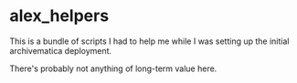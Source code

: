# alex_helpers

This is a bundle of scripts I had to help me while I was setting up the initial archivematica deployment.

There's probably not anything of long-term value here.
